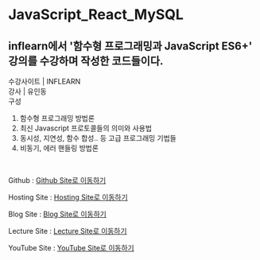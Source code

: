 ﻿# JavaScript_React_MySQL


## inflearn에서 '함수형 프로그래밍과 JavaScript ES6+' 강의를 수강하며 작성한 코드들이다.

수강사이트 | INFLEARN <br/>
강사 | 유인동 <br/>
구성 <br/>
1. 함수형 프로그래밍 방법론 <br/>
2. 최신 Javascript 프로토콜들의 의미와 사용법 <br/>
3. 동시성, 지연성, 함수 합성.. 등 고급 프로그래밍 기법들 <br/>
4. 비동기, 에러 핸들링 방법론 <br/>

<br/>

Github : [Github Site로 이동하기](https://github.com/ddo0ii/functional-javascript-01/)

Hosting Site : [Hosting Site로 이동하기]()

Blog Site : [Blog Site로 이동하기]()

Lecture Site : [Lecture Site로 이동하기](https://www.inflearn.com/course/functional-es6)

YouTube Site : [YouTube Site로 이동하기]()

<br/>
